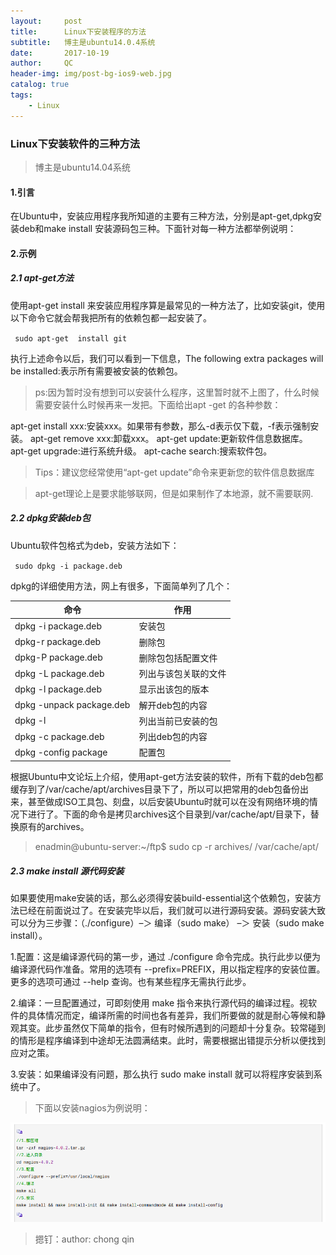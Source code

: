 ```yaml
---
layout:     post
title:      Linux下安装程序的方法
subtitle:   博主是ubuntu14.0.4系统
date:       2017-10-19
author:     QC
header-img: img/post-bg-ios9-web.jpg
catalog: true
tags:
    - Linux
---
```


### Linux下安装软件的三种方法
> 博主是ubuntu14.04系统

#### 1.引言
在Ubuntu中，安装应用程序我所知道的主要有三种方法，分别是apt-get,dpkg安装deb和make install 安装源码包三种。下面针对每一种方法都举例说明：
#### 2.示例
##### 2.1 apt-get方法
使用apt-get install 来安装应用程序算是最常见的一种方法了，比如安装git，使用以下命令它就会帮我把所有的依赖包都一起安装了。

` sudo apt-get  install git`

执行上述命令以后，我们可以看到一下信息，The following extra packages will be installed:表示所有需要被安装的依赖包。

> ps:因为暂时没有想到可以安装什么程序，这里暂时就不上图了，什么时候需要安装什么时候再来一发把。下面给出apt -get 的各种参数：

apt-get install xxx:安装xxx。如果带有参数，那么-d表示仅下载，-f表示强制安装。
apt-get remove xxx:卸载xxx。
apt-get update:更新软件信息数据库。
apt-get upgrade:进行系统升级。
apt-cache search:搜索软件包。

> Tips：建议您经常使用“apt-get update”命令来更新您的软件信息数据库 

> apt-get理论上是要求能够联网，但是如果制作了本地源，就不需要联网.

##### 2.2 dpkg安装deb包
Ubuntu软件包格式为deb，安装方法如下：

` sudo dpkg -i package.deb`

dpkg的详细使用方法，网上有很多，下面简单列了几个：

| 命令 | 作用 |
|------------------|------------|
|dpkg -i package.deb|安装包|
|dpkg-r package.deb|删除包|
|dpkg-P package.deb|删除包包括配置文件|
|dpkg -L package.deb |列出与该包关联的文件|
|dpkg -l package.deb |显示出该包的版本|
|dpkg -unpack package.deb |解开deb包的内容|
|dpkg -l |列出当前已安装的包|
|dpkg -c package.deb |列出deb包的内容|
|dpkg -config package |配置包|

根据Ubuntu中文论坛上介绍，使用apt-get方法安装的软件，所有下载的deb包都缓存到了/var/cache/apt/archives目录下了，所以可以把常用的deb包备份出来，甚至做成ISO工具包、刻盘，以后安装Ubuntu时就可以在没有网络环境的情况下进行了。下面的命令是拷贝archives这个目录到/var/cache/apt/目录下，替换原有的archives。

> enadmin@ubuntu-server:~/ftp$ sudo cp -r archives/ /var/cache/apt/

##### 2.3 make install 源代码安装

如果要使用make安装的话，那么必须得安装build-essential这个依赖包，安装方法已经在前面说过了。在安装完毕以后，我们就可以进行源码安装。源码安装大致可以分为三步骤：（./configure）–＞ 编译（sudo make） –＞ 安装（sudo make install）。

1.配置：这是编译源代码的第一步，通过 ./configure 命令完成。执行此步以便为编译源代码作准备。常用的选项有 --prefix=PREFIX，用以指定程序的安装位置。更多的选项可通过 --help 查询。也有某些程序无需执行此步。

2.编译：一旦配置通过，可即刻使用 make 指令来执行源代码的编译过程。视软件的具体情况而定，编译所需的时间也各有差异，我们所要做的就是耐心等候和静观其变。此步虽然仅下简单的指令，但有时候所遇到的问题却十分复杂。较常碰到的情形是程序编译到中途却无法圆满结束。此时，需要根据出错提示分析以便找到应对之策。

3.安装：如果编译没有问题，那么执行 sudo make install 就可以将程序安装到系统中了。

> 下面以安装nagios为例说明：

![](https://raw.githubusercontent.com/Los-GTI/Los-GTI.github.io/master/img/1.png)

> 摁钉：author: chong qin












